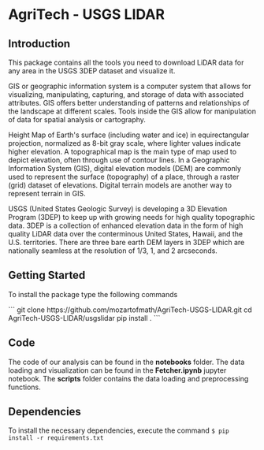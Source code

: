 # AgriTech - USGS LIDAR
## Introduction
<p>
This package contains all the tools you need to download LiDAR data for any area in the USGS 3DEP dataset and visualize it.
</p>
<p>
GIS or geographic information system is a computer system that allows for visualizing, manipulating, capturing, and storage of data with associated attributes. GIS offers better understanding of patterns and relationships of the landscape at different scales. Tools inside the GIS allow for manipulation of data for spatial analysis or cartography.
</p>
<p>
Height Map of Earth's surface (including water and ice) in equirectangular projection, normalized as 8-bit gray scale, where lighter values indicate higher elevation. A topographical map is the main type of map used to depict elevation, often through use of contour lines. In a Geographic Information System (GIS), digital elevation models (DEM) are commonly used to represent the surface (topography) of a place, through a raster (grid) dataset of elevations. Digital terrain models are another way to represent terrain in GIS. 
</p>
<p>
USGS (United States Geologic Survey) is developing a 3D Elevation Program (3DEP) to keep up with growing needs for high quality topographic data. 3DEP is a collection of enhanced elevation data in the form of high quality LiDAR data over the conterminous United States, Hawaii, and the U.S. territories. There are three bare earth DEM layers in 3DEP which are nationally seamless at the resolution of 1/3, 1, and 2 arcseconds.
</p>

## Getting Started
<p>
To install the package type the following commands
</p>
```
	git clone https://github.com/mozartofmath/AgriTech-USGS-LIDAR.git
	cd AgriTech-USGS-LIDAR/usgslidar
	pip install .
```

## Code
The code of our analysis can be found in the **notebooks** folder. The data loading and visualization can be found in the **Fetcher.ipynb** jupyter notebook. The **scripts** folder contains the data loading and preprocessing functions.

## Dependencies
To install the necessary dependencies, execute the command 
```$ pip install -r requirements.txt```
